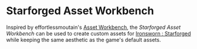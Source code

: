 # Starforged Asset Workbench

Inspired by effortlessmoutain's [Asset Workbench](https://github.com/effortlessmountain/ironsworn-asset-workbench), the *Starforged Asset Workbench* can be used to create custom assets for [Ironsworn : Starforged](https://www.ironswornrpg.com/product-ironsworn-starforged) while keeping the same aesthetic as the game's default assets.
